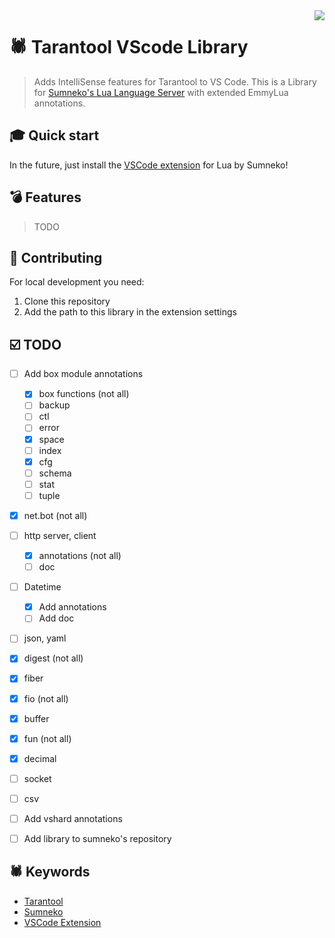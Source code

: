 <a href="http://tarantool.org">
	<img src="https://avatars2.githubusercontent.com/u/2344919?v=2&s=250" align="right">
</a>

# 🕷 Tarantool VScode Library
> Adds IntelliSense features for Tarantool to VS Code. This is a Library for [Sumneko's Lua Language Server](https://github.com/sumneko/lua-language-server) with extended EmmyLua annotations.

## 🎓 Quick start

In the future, just install the [VSCode extension](https://marketplace.visualstudio.com/items?itemName=sumneko.lua) for Lua by Sumneko!

## 💣 Features
> TODO


## 📝 Contributing
For local development you need:

1. Clone this repository
2. Add the path to this library in the extension settings

## ☑️ TODO
- [ ] Add box module annotations
  - [X] box functions (not all)
  - [ ] backup
  - [ ] ctl
  - [ ] error
  - [X] space
  - [ ] index
  - [X] cfg
  - [ ] schema
  - [ ] stat
  - [ ] tuple
- [X] net.bot (not all)
- [ ] http server, client
  - [X] annotations (not all)
  - [ ] doc
- [ ] Datetime
  - [X] Add annotations
  - [ ] Add doc
- [ ] json, yaml
- [X] digest (not all)
- [X] fiber
- [X] fio (not all)
- [X] buffer
- [X] fun (not all)
- [X] decimal
- [ ] socket
- [ ] csv
- [ ] Add vshard annotations
- [ ] Add library to sumneko's repository


## 🕷 Keywords

- [Tarantool](https://www.tarantool.io/en/)
- [Sumneko](https://github.com/sumneko/lua-language-server)
- [VSCode Extension](https://marketplace.visualstudio.com/items?itemName=sumneko.lua)
